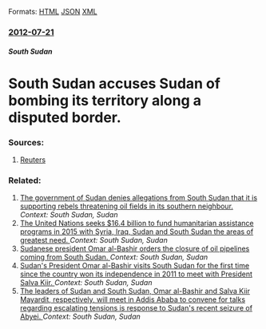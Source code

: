 
Formats: [HTML](/news/2012/07/21/south-sudan-accuses-sudan-of-bombing-its-territory-along-a-disputed-border.html)  [JSON](/news/2012/07/21/south-sudan-accuses-sudan-of-bombing-its-territory-along-a-disputed-border.json)  [XML](/news/2012/07/21/south-sudan-accuses-sudan-of-bombing-its-territory-along-a-disputed-border.xml)  

### [2012-07-21](/news/2012/07/21/index.md)

##### South Sudan
# South Sudan accuses Sudan of bombing its territory along a disputed border. 




### Sources:

1. [Reuters](http://www.trust.org/alertnet/news/ssudan-accuses-sudan-of-bombing-suspends-direct-talks)

### Related:

1. [The government of Sudan denies allegations from South Sudan that it is supporting rebels threatening oil fields in its southern neighbour. ](/news/2015/05/25/the-government-of-sudan-denies-allegations-from-south-sudan-that-it-is-supporting-rebels-threatening-oil-fields-in-its-southern-neighbour.md) _Context: South Sudan, Sudan_
2. [The United Nations seeks $16.4 billion to fund humanitarian assistance programs in 2015 with Syria, Iraq, Sudan and South Sudan the areas of greatest need. ](/news/2014/12/8/the-united-nations-seeks-16-4-billion-to-fund-humanitarian-assistance-programs-in-2015-with-syria-iraq-sudan-and-south-sudan-the-areas-of.md) _Context: South Sudan, Sudan_
3. [Sudanese president Omar al-Bashir orders the closure of oil pipelines coming from South Sudan. ](/news/2013/06/8/sudanese-president-omar-al-bashir-orders-the-closure-of-oil-pipelines-coming-from-south-sudan.md) _Context: South Sudan, Sudan_
4. [Sudan's President Omar al-Bashir visits South Sudan for the first time since the country won its independence in 2011 to meet with President Salva Kiir. ](/news/2013/04/12/sudan-s-president-omar-al-bashir-visits-south-sudan-for-the-first-time-since-the-country-won-its-independence-in-2011-to-meet-with-president.md) _Context: South Sudan, Sudan_
5. [The leaders of Sudan and South Sudan, Omar al-Bashir and Salva Kiir Mayardit, respectively, will meet in Addis Ababa to convene for talks regarding escalating tensions is response to Sudan's recent seizure of Abyei. ](/news/2013/01/4/the-leaders-of-sudan-and-south-sudan-omar-al-bashir-and-salva-kiir-mayardit-respectively-will-meet-in-addis-ababa-to-convene-for-talks-re.md) _Context: South Sudan, Sudan_
